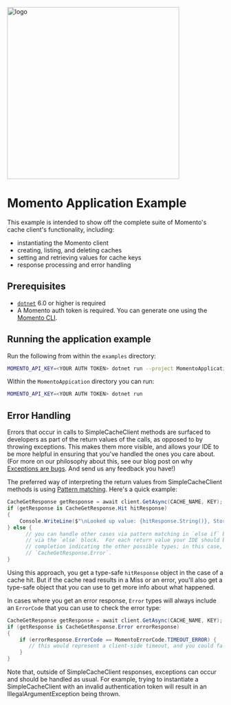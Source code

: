 <img src="https://docs.momentohq.com/img/logo.svg" alt="logo" width="400"/>

# Momento Application Example

This example is intended to show off the complete suite of Momento's cache client's
functionality, including:

* instantiating the Momento client
* creating, listing, and deleting caches
* setting and retrieving values for cache keys
* response processing and error handling

## Prerequisites

* [`dotnet`](https://dotnet.microsoft.com/en-us/download) 6.0 or higher is required
* A Momento auth token is required.  You can generate one using the [Momento CLI](https://github.com/momentohq/momento-cli).

## Running the application example

Run the following from within the `examples` directory:

```bash
MOMENTO_API_KEY=<YOUR AUTH TOKEN> dotnet run --project MomentoApplication
```

Within the `MomentoAppication` directory you can run:

```bash
MOMENTO_API_KEY=<YOUR AUTH TOKEN> dotnet run
```

## Error Handling

Errors that occur in calls to SimpleCacheClient methods are surfaced to developers as part of the return values of
the calls, as opposed to by throwing exceptions.  This makes them more visible, and allows your IDE to be more
helpful in ensuring that you've handled the ones you care about.  (For more on our philosophy about this, see our
blog post on why [Exceptions are bugs](https://www.gomomento.com/blog/exceptions-are-bugs).  And send us any
feedback you have!)

The preferred way of interpreting the return values from SimpleCacheClient methods is using [Pattern matching](https://learn.microsoft.com/en-us/dotnet/csharp/fundamentals/functional/pattern-matching).  Here's a quick example:

```csharp
CacheGetResponse getResponse = await client.GetAsync(CACHE_NAME, KEY);
if (getResponse is CacheGetResponse.Hit hitResponse)
{
    Console.WriteLine($"\nLooked up value: {hitResponse.String()}, Stored value: {VALUE}");
} else {
      // you can handle other cases via pattern matching in `else if` blocks, or a default case
      // via the `else` block.  For each return value your IDE should be able to give you code
      // completion indicating the other possible types; in this case, `CacheGetResponse.Miss` and
      // `CacheGetResponse.Error`.
}
```

Using this approach, you get a type-safe `hitResponse` object in the case of a cache hit.  But if the cache read
results in a Miss or an error, you'll also get a type-safe object that you can use to get more info about what happened.

In cases where you get an error response, `Error` types will always include an `ErrorCode` that you can use to check
the error type:

```csharp
CacheGetResponse getResponse = await client.GetAsync(CACHE_NAME, KEY);
if (getResponse is CacheGetResponse.Error errorResponse)
{
    if (errorResponse.ErrorCode == MomentoErrorCode.TIMEOUT_ERROR) {
       // this would represent a client-side timeout, and you could fall back to your original data source
    }
}
```

Note that, outside of SimpleCacheClient responses, exceptions can occur and should be handled as usual. For example, trying to instantiate a SimpleCacheClient with an invalid authentication token will result in an
IllegalArgumentException being thrown.
